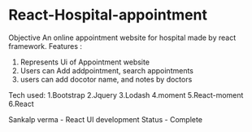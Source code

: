 # React-Hospital-appointment
Objective
An online appointment website for hospital made by react framework. 
Features :
1. Represents Ui of Appointment website
2. Users can Add addpointment, search appointments
3. users can add docotor name, and notes by doctors

Tech used:
1.Bootstrap
2.Jquery
3.Lodash
4.moment
5.React-moment
6.React

Sankalp verma - React UI development
Status - Complete
